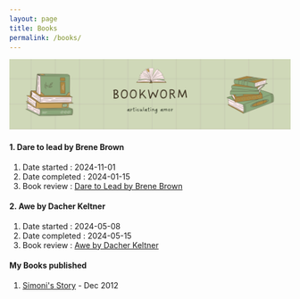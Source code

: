 ```yaml
---
layout: page
title: Books
permalink: /books/
---
```

<img src="/assets/bookworm/header.png">

#### 1. Dare to lead by Brene Brown
1. Date started : 2024-11-01
2. Date completed : 2024-01-15
3. Book review : [Dare to Lead by Brene Brown](https://samratkar.github.io/2024/12/15/vulnerability.html)
#### 2. Awe by Dacher Keltner
1. Date started : 2024-05-08
2. Date completed : 2024-05-15
3. Book review : [Awe by Dacher Keltner](https://samratkar.github.io/2024/05/15/awe.html)
 
#### My Books published

1. [Simoni's Story](https://www.amazon.in/Simonis-Story-Samrat-Kar-ebook/dp/B00AK3G8AS/) - Dec 2012